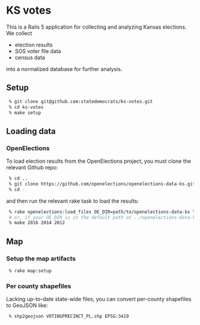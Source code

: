 # KS votes

This is a Rails 5 application for collecting and analyzing Kansas elections. We collect

* election results
* SOS voter file data
* census data

into a normalized database for further analysis.

## Setup

```bash
 % git clone git@github.com:statedemocrats/ks-votes.git
 % cd ks-votes
 % make setup
```

## Loading data

### OpenElections

To load election results from the OpenElections project, you must clone the relevant Github repo:

```bash
 % cd ..
 % git clone https://github.com/openelections/openelections-data-ks.git
 % cd -
```

and then run the relevant rake task to load the results:

```bash
 % rake openelections:load_files OE_DIR=path/to/openelections-data-ks YEAR=2016,2014,2012
 # or, if your OE_DIR is in the default path at ../openelections-data-ks, simply:
 % make 2016 2014 2012
```


## Map

### Setup the map artifacts

```bash
 % rake map:setup
```

### Per county shapefiles

Lacking up-to-date state-wide files, you can convert per-county shapefiles to GeoJSON like:

```bash
 % shp2geojson VOTINGPRECINCT_PL.shp EPSG:3419
```
